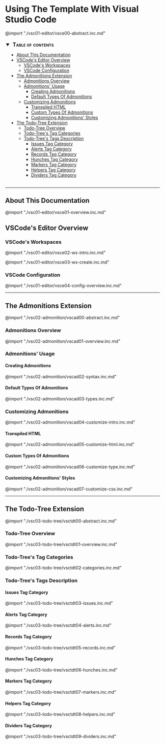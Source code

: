 # Using The Template With Visual Studio Code

@import "./vsc01-editor/vsce00-abstract.inc.md"

<!-- @import "[TOC]" {cmd="toc" depthFrom=2 depthTo=6 orderedList=false} -->
<details open style="margin: 14pt 0pt 24pt 10pt" >
<summary style="margin-left: -8pt; font-weight: bold; font-size: larger; font-variant: small-caps">
<span style="margin-left: 3pt">Table of contents<span></summary>

<!-- code_chunk_output -->

- [About This Documentation](#about-this-documentation)
- [VSCode's Editor Overview](#vscodes-editor-overview)
  - [VSCode's Workspaces](#vscodes-workspaces)
  - [VSCode Configuration](#vscode-configuration)
- [The Admonitions Extension](#the-admonitions-extension)
  - [Admonitions Overview](#admonitions-overview)
  - [Admonitions' Usage](#admonitions-usage)
    - [Creating Admonitions](#creating-admonitions)
    - [Default Types Of Admonitions](#default-types-of-admonitions)
  - [Customizing Admonitions](#customizing-admonitions)
    - [Transpiled HTML](#transpiled-html)
    - [Custom Types Of Admonitions](#custom-types-of-admonitions)
    - [Customizing Admonitions' Styles](#customizing-admonitions-styles)
- [The Todo-Tree Extension](#the-todo-tree-extension)
  - [Todo-Tree Overview](#todo-tree-overview)
  - [Todo-Tree's Tag Categories](#todo-trees-tag-categories)
  - [Todo-Tree's Tags Description](#todo-trees-tags-description)
    - [Issues Tag Category](#issues-tag-category)
    - [Alerts Tag Category](#alerts-tag-category)
    - [Records Tag Category](#records-tag-category)
    - [Hunches Tag Category](#hunches-tag-category)
    - [Markers Tag Category](#markers-tag-category)
    - [Helpers Tag Category](#helpers-tag-category)
    - [Dividers Tag Category](#dividers-tag-category)

<!-- /code_chunk_output -->

</details>

---

## About This Documentation

@import "./vsc01-editor/vsce01-overview.inc.md"

## VSCode's Editor Overview

### VSCode's Workspaces

@import "./vsc01-editor/vsce02-ws-intro.inc.md"

@import "./vsc01-editor/vsce03-ws-create.inc.md"

### VSCode Configuration

@import "./vsc01-editor/vsce04-config-overview.inc.md"

---

## The Admonitions Extension

@import "./vsc02-admonition/vscad00-abstract.inc.md"

### Admonitions Overview

@import "./vsc02-admonition/vscad01-overview.inc.md"

### Admonitions' Usage

#### Creating Admonitions

@import "./vsc02-admonition/vscad02-syntax.inc.md"

#### Default Types Of Admonitions

@import "./vsc02-admonition/vscad03-types.inc.md"

### Customizing Admonitions

@import "./vsc02-admonition/vscad04-customize-intro.inc.md"

#### Transpiled HTML

@import "./vsc02-admonition/vscad05-customize-html.inc.md"

#### Custom Types Of Admonitions

@import "./vsc02-admonition/vscad06-customize-type.inc.md"

#### Customizing Admonitions' Styles

@import "./vsc02-admonition/vscad07-customize-css.inc.md"

---

## The Todo-Tree Extension

@import "./vsc03-todo-tree/vsctdt00-abstract.inc.md"

### Todo-Tree Overview

@import "./vsc03-todo-tree/vsctdt01-overview.inc.md"

### Todo-Tree's Tag Categories

@import "./vsc03-todo-tree/vsctdt02-categories.inc.md"

### Todo-Tree's Tags Description

#### Issues Tag Category

@import "./vsc03-todo-tree/vsctdt03-issues.inc.md"

#### Alerts Tag Category

@import "./vsc03-todo-tree/vsctdt04-alerts.inc.md"

#### Records Tag Category

@import "./vsc03-todo-tree/vsctdt05-records.inc.md"

#### Hunches Tag Category

@import "./vsc03-todo-tree/vsctdt06-hunches.inc.md"

#### Markers Tag Category

@import "./vsc03-todo-tree/vsctdt07-markers.inc.md"

#### Helpers Tag Category

@import "./vsc03-todo-tree/vsctdt08-helpers.inc.md"

#### Dividers Tag Category

@import "./vsc03-todo-tree/vsctdt09-dividers.inc.md"
